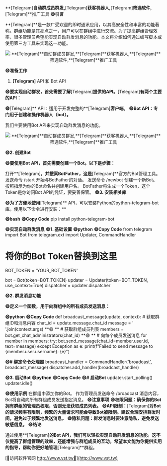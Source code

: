 **[Telegram]**自动群成员群发,**[Telegram]**获客机器人,**[Telegram]**筛选软件,**[Telegram]**推广工具
**😄引言**

**[Telegram]**是一款广受欢迎的即时通讯应用，以其高安全性和丰富的功能著称。群组功能是其亮点之一，用户可以在群组中进行交流。为了提高群组管理效率，很多管理员希望能实现自动群发消息的功能。本文将介绍如何通过编写脚本或使用第三方工具来实现这一功能。

 <center><img src="https://vst.tw/MP4/tuiguang/png/4.png" alt="**[Telegram]**自动群成员群发,**[Telegram]**获客机器人,**[Telegram]**筛选软件,**[Telegram]**推广工具"></center>

**😄准备工作**
1. **[Telegram]** API 和 Bot API

**😄要实现自动群发，首先需要了解**[Telegram]**提供的API。**[Telegram]**有两个主要的API：**

**😄**[Telegram]** API：适用于开发完整的**[Telegram]**客户端。**
**😄Bot API：专门用于创建和操作机器人（bot）。**

我们主要使用Bot API来实现自动群发消息的功能。

 <center><img src="https://vst.tw/MP4/tuiguang/png/2.png" alt="**[Telegram]**自动群成员群发,**[Telegram]**获客机器人,**[Telegram]**筛选软件,**[Telegram]**推广工具"></center>

**😄2. 创建Bot**

**😄要使用Bot API，首先需要创建一个Bot。以下是步骤：**

打开**[Telegram]**，并搜索BotFather，这是**[Telegram]**官方的Bot管理工具。
发送命令 /start 开始与BotFather的对话。
发送命令 /newbot 创建一个新Bot。
按照指示为你的Bot命名并创建用户名。
BotFather将生成一个Token，这个Token是你访问Bot API的凭证，要妥善保管。
**😄3. 安装相关库**

**😄为了方便地使用**[Telegram]** API，可以安装Python的python-telegram-bot库。使用以下命令进行安装：**

**😄bash**
**😄Copy Code**
pip install python-telegram-bot

**😄实现自动群发消息**
**😄1. 基础设置**
**😄python**
**😄Copy Code**
from telegram import Bot
from telegram.ext import Updater, CommandHandler

# 将你的Bot Token替换到这里
BOT_TOKEN = 'YOUR_BOT_TOKEN'

bot = Bot(token=BOT_TOKEN)
updater = Updater(token=BOT_TOKEN, use_context=True)
dispatcher = updater.dispatcher

**😄2. 群发消息功能**

**😄定义一个函数，用于向群组中的所有成员发送消息：**

**😄python**
**😄Copy Code**
def broadcast_message(update, context):
    # 获取群组ID和消息内容
    chat_id = update.message.chat_id
    message = ' '.join(context.args)
**😄    **
    # 获取群组成员列表
    members = bot.get_chat_administrators(chat_id)
**😄    **
    # 向每个成员发送消息
    for member in members:
        try:
            bot.send_message(chat_id=member.user.id, text=message)
        except Exception as e:
            print(f"Failed to send message to {member.user.username}: {e}")

**😄# 绑定命令处理器**
broadcast_handler = CommandHandler('broadcast', broadcast_message)
dispatcher.add_handler(broadcast_handler)

**😄3. 启动Bot**
**😄python**
**😄Copy Code**
**😄# 启动Bot**
updater.start_polling()
updater.idle()

**😄使用示例**
在群组中添加你的Bot。
作为管理员发送命令 /broadcast 消息内容，Bot将自动向所有群组成员发送指定消息。
**😄注意事项**
**😄权限问题：确保你的Bot拥有群组的管理员权限，否则无法获取成员列表。**
**😄API限制：**[Telegram]**对Bot的请求频率有限制，频繁的大量请求可能会导致Bot被限制。建议合理安排群发时间，避免过于频繁地发送消息。**
**😄隐私问题：群发消息时要注意隐私，避免发送敏感信息。**
**😄结论**

通过使用**[Telegram]**的Bot API，我们可以轻松实现自动群发消息的功能。这不仅提高了群组管理的效率，还能增强与群组成员的互动。希望本文能为你提供实用的指导，帮助你更好地管理**[Telegram]**群组。


[👻访问软件官网 http://www.vst.tw👻](http://www.vst.tw)
